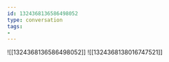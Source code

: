 ```yaml
---
id: 1324368136586498052
type: conversation
tags:
- 
---
```

![[1324368136586498052]]
![[1324368138016747521]]

